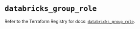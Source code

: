# `databricks_group_role`

Refer to the Terraform Registry for docs: [`databricks_group_role`](https://registry.terraform.io/providers/databricks/databricks/1.94.0/docs/resources/group_role).
